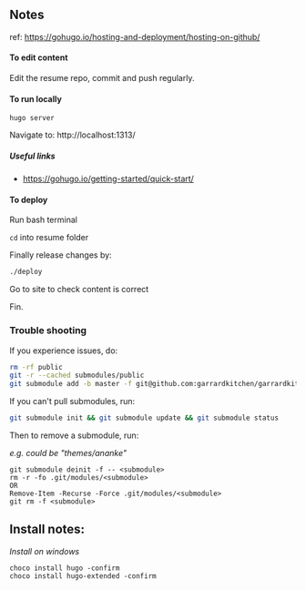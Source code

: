 ## Notes

ref: https://gohugo.io/hosting-and-deployment/hosting-on-github/

#### To edit content

Edit the resume repo, commit and push regularly.

#### To run locally

```
hugo server
```

Navigate to: http://localhost:1313/

##### Useful links

- https://gohugo.io/getting-started/quick-start/

#### To deploy

Run bash terminal

`cd` into resume folder

Finally release changes by:

```bash
./deploy
```

Go to site to check content is correct

Fin.

### Trouble shooting

If you experience issues, do:

```bash
rm -rf public
git -r --cached submodules/public
git submodule add -b master -f git@github.com:garrardkitchen/garrardkitchen.github.io.git public
```

If you can't pull submodules, run:
```bash
git submodule init && git submodule update && git submodule status
```
Then to remove a submodule, run:

_e.g. <submodule> could be "themes/ananke"_

```
git submodule deinit -f -- <submodule>
rm -r -fo .git/modules/<submodule>
OR
Remove-Item -Recurse -Force .git/modules/<submodule>
git rm -f <submodule>
```


## Install notes:

_Install on windows_

```
choco install hugo -confirm
choco install hugo-extended -confirm
```